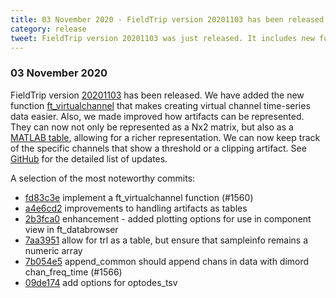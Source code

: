 ```yaml
---
title: 03 November 2020 - FieldTrip version 20201103 has been released
category: release
tweet: FieldTrip version 20201103 was just released. It includes new functionality for easy creation of virtual channel time-series data. We also improved the representation of artifacts. See http://www.fieldtriptoolbox.org/#03-november-2020
---
```


### 03 November 2020

FieldTrip version [20201103](http://github.com/fieldtrip/fieldtrip/releases/tag/20201103) has been released. We have added the new function [ft_virtualchannel](/reference/ft_virtualchannel) that makes creating virtual channel time-series data easier. Also, we made improved how artifacts can be represented. They can now not only be represented as a Nx2 matrix, but also as a [MATLAB table](https://www.mathworks.com/help/matlab/matlab_prog/create-a-table.html), allowing for a richer representation. We can now keep track of the specific channels that show a threshold or a clipping artifact. See [GitHub](https://github.com/fieldtrip/fieldtrip/compare/20201009...20201103) for the detailed list of updates.

A selection of the most noteworthy commits:
- [fd83c3e](http://github.com/fieldtrip/fieldtrip/commit/fd83c3e) implement a ft_virtualchannel function (#1560)
- [a4e6cd2](http://github.com/fieldtrip/fieldtrip/commit/a4e6cd2) improvements to handling artifacts as tables
- [2b3fca0](http://github.com/fieldtrip/fieldtrip/commit/2b3fca0) enhancement - added plotting options for use in component view in ft_databrowser
- [7aa3951](http://github.com/fieldtrip/fieldtrip/commit/7aa3951) allow for trl as a table, but ensure that sampleinfo remains a numeric array
- [7b054e5](http://github.com/fieldtrip/fieldtrip/commit/7b054e5) append_common should append chans in data with dimord chan_freq_time (#1566)
- [09de174](http://github.com/fieldtrip/fieldtrip/commit/09de174) add options for optodes_tsv
